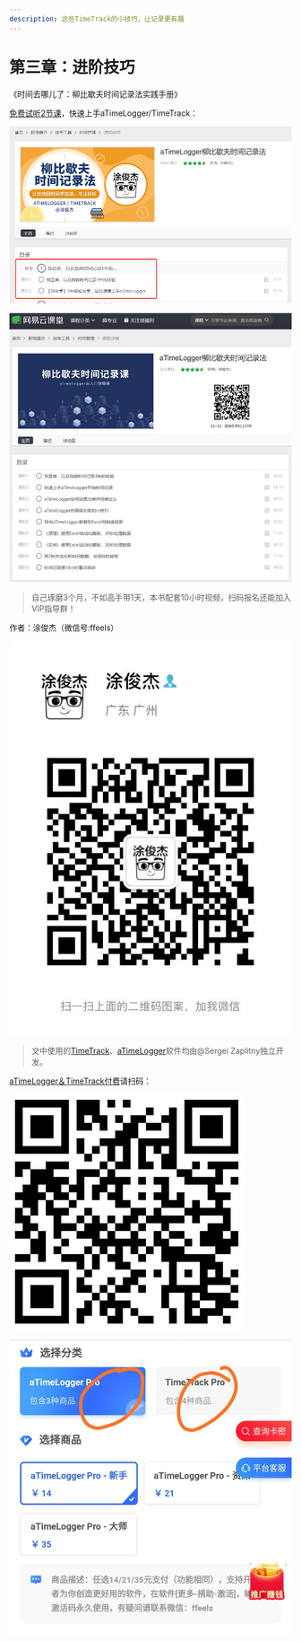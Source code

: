```yaml
---
description: 这些TimeTrack的小技巧，让记录更有趣
---
```


# 第三章：进阶技巧

《时间去哪儿了：柳比歇夫时间记录法实践手册》

[免费试听2节课](https://study.163.com/course/courseMain.htm?courseId=1209678842&share=2&shareId=400000000640077)，快速上手aTimeLogger/TimeTrack：

![&#x514D;&#x8D39;&#x8BD5;&#x542C;2&#x8282;](../.gitbook/assets/image%20%286%29.png)

![&#x626B;&#x7801;&#x770B;&#x65F6;&#x95F4;&#x8BB0;&#x5F55;&#x8BFE;&#x76EE;&#x5F55;&#xFF06;&#x5B66;&#x5458;&#x8BC4;&#x4EF7;](../.gitbook/assets/xin-jian-microsoft-powerpoint-huan-deng-pian-fang-ying-kan-tu-wang%20%281%29.jpg)

> 自己琢磨3个月，不如高手带1天，本书配套10小时视频，扫码报名还能加入VIP指导群！

作者：涂俊杰（微信号:ffeels）

![](../.gitbook/assets/qq-tu-pian-20190901163114.jpg)

> 文中使用的[TimeTrack](http://timetrack.io/)、[aTimeLogger](http://www.atimelogger.com/)软件均由@Sergei Zaplitny独立开发。

[aTimeLogger＆TimeTrack付费](https://shijian.tujunjie.com/ch06/ch06.47#wo-yong-an-zhuo-timetrack-dan-shi-wu-fa-sheng-ji-zen-me-jie-jue)请扫码：

![&#x626B;&#x7801;&#x652F;&#x4ED8;](../.gitbook/assets/tu-pian%20%28125%29.png)

![&#x626B;&#x7801;&#x540E;&#x53EF;&#x4EE5;&#x9009;&#x62E9;ATM&#x6216;TT&#x4ED8;&#x8D39;](../.gitbook/assets/xtim-tu-pian-20200307125134.jpg)

